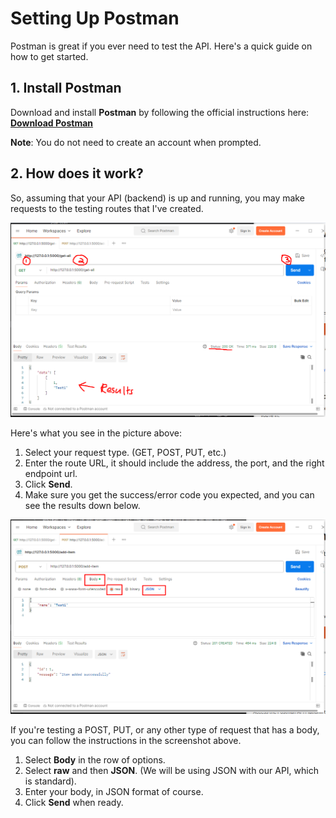 # Setting Up Postman

Postman is great if you ever need to test the API. Here's a quick guide on how to get started.

## 1️. Install Postman
Download and install **Postman** by following the official instructions here:  
[**Download Postman**](https://www.postman.com/downloads/)

 **Note**: You do not need to create an account when prompted.

## 2. How does it work?
So, assuming that your API (backend) is up and running, you may make requests to the testing routes that I've created.

![Postman Guide Visual Aid](/docs/images/postman-tuto.png)

Here's what you see in the picture above:
1. Select your request type. (GET, POST, PUT, etc.)
2. Enter the route URL, it should include the address, the port, and the right endpoint url.
3. Click **Send**.
4. Make sure you get the success/error code you expected, and you can see the results down below.

![Postman Guide Visual Aid 2](/docs/images/postman-tuto2.png)

If you're testing a POST, PUT, or any other type of request that has a body, you can follow the instructions in the screenshot above.
1. Select **Body** in the row of options. 
2. Select **raw** and then **JSON**. (We will be using JSON with our API, which is standard).
3. Enter your body, in JSON format of course.
4. Click **Send** when ready.
